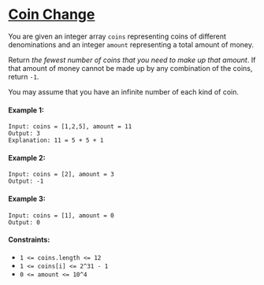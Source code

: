 # [Coin Change](https://leetcode.com/explore/interview/card/top-interview-questions-medium/111/dynamic-programming/809/)
You are given an integer array `coins` representing coins of different denominations and an integer `amount` representing a total amount of money.  
  
Return *the fewest number of coins that you need to make up that amount*. If that amount of money cannot be made up by any combination of the coins, return `-1`.  
  
You may assume that you have an infinite number of each kind of coin.

#### Example 1:
```
Input: coins = [1,2,5], amount = 11
Output: 3
Explanation: 11 = 5 + 5 + 1
```

#### Example 2:
```
Input: coins = [2], amount = 3
Output: -1
```

#### Example 3:
```
Input: coins = [1], amount = 0
Output: 0
```

#### Constraints:
- `1 <= coins.length <= 12`
- `1 <= coins[i] <= 2^31 - 1`
- `0 <= amount <= 10^4`
